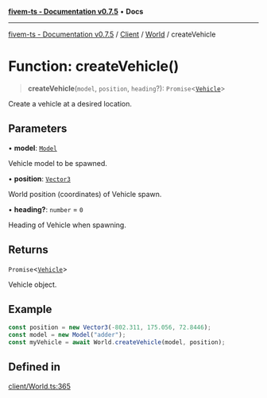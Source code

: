 [**fivem-ts - Documentation v0.7.5**](../../../../../README.md) • **Docs**

***

[fivem-ts - Documentation v0.7.5](../../../../../README.md) / [Client](../../../README.md) / [World](../README.md) / createVehicle

# Function: createVehicle()

> **createVehicle**(`model`, `position`, `heading`?): `Promise`\<[`Vehicle`](../../../classes/Vehicle.md)\>

Create a vehicle at a desired location.

## Parameters

• **model**: [`Model`](../../../classes/Model.md)

Vehicle model to be spawned.

• **position**: [`Vector3`](../../../../Shared/classes/Vector3.md)

World position (coordinates) of Vehicle spawn.

• **heading?**: `number` = `0`

Heading of Vehicle when spawning.

## Returns

`Promise`\<[`Vehicle`](../../../classes/Vehicle.md)\>

Vehicle object.

## Example

```ts
const position = new Vector3(-802.311, 175.056, 72.8446);
const model = new Model("adder");
const myVehicle = await World.createVehicle(model, position);
```

## Defined in

[client/World.ts:365](https://github.com/Purpose-Dev/fivem-ts/blob/main/src/client/World.ts#L365)
